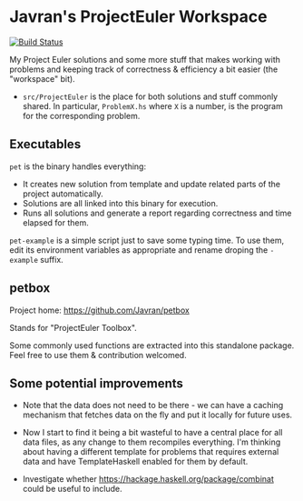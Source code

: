 # Javran's ProjectEuler Workspace

[![Build Status](https://travis-ci.org/Javran/ProjectEuler.svg?branch=master)](https://travis-ci.org/Javran/ProjectEuler)

My Project Euler solutions and some more stuff that
makes working with problems and keeping track of correctness & efficiency
a bit easier (the "workspace" bit).

- `src/ProjectEuler` is the place for both solutions and stuff
  commonly shared. In particular, `ProblemX.hs` where `X` is a number,
  is the program for the corresponding problem.

## Executables

`pet` is the binary handles everything:

- It creates new solution from template and update related parts of the project automatically.
- Solutions are all linked into this binary for execution.
- Runs all solutions and generate a report regarding correctness and time elapsed for them.

`pet-example` is a simple script just to save some typing time.
To use them, edit its environment variables as appropriate and
rename droping the `-example` suffix.

## petbox

Project home: https://github.com/Javran/petbox

Stands for "ProjectEuler Toolbox".

Some commonly used functions are extracted into this standalone package.
Feel free to use them & contribution welcomed.

## Some potential improvements

- Note that the data does not need to be there - we can have a caching
  mechanism that fetches data on the fly and put it locally for future uses.

- Now I start to find it being a bit wasteful to have a central place
  for all data files, as any change to them recompiles everything.
  I'm thinking about having a different template for problems
  that requires external data and have TemplateHaskell enabled for them by default.

- Investigate whether https://hackage.haskell.org/package/combinat could be useful to include.
